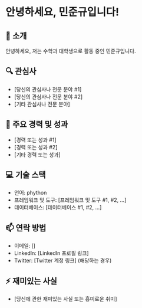 # 안녕하세요, 민준규입니다!

## 👋 소개
안녕하세요, 저는 수학과 대학생으로 활동 중인 민준규입니다.

## 🔍 관심사
- [당신의 관심사나 전문 분야 #1]
- [당신의 관심사나 전문 분야 #2]
- [기타 관심사나 전문 분야]

## 🌟 주요 경력 및 성과
- [경력 또는 성과 #1]
- [경력 또는 성과 #2]
- [기타 경력 또는 성과]

## 💻 기술 스택
- 언어: phython
- 프레임워크 및 도구: [프레임워크 및 도구 #1, #2, ...]
- 데이터베이스: [데이터베이스 #1, #2, ...]

## 📫 연락 방법
- 이메일: []
- LinkedIn: [LinkedIn 프로필 링크]
- Twitter: [Twitter 계정 링크] (해당하는 경우)

## ⚡ 재미있는 사실
- [당신에 관한 재미있는 사실 또는 흥미로운 취미]
